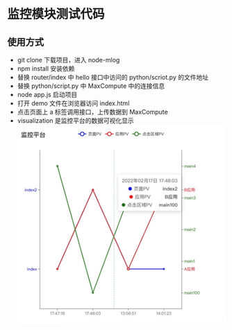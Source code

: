 # 监控模块测试代码
## 使用方式
+ git clone 下载项目，进入 node-mlog
+ npm install 安装依赖
+ 替换 router/index 中 hello 接口中访问的 python/scriot.py 的文件地址
+ 替换 python/script.py 中 MaxCompute 中的连接信息
+ node app.js 启动项目
+ 打开 demo 文件在浏览器访问 index.html
+ 点击页面上 a 标签调用接口，上传数据到 MaxCompute
+ visualization 是监控平台的数据可视化显示
![mlog](./mlog.png)